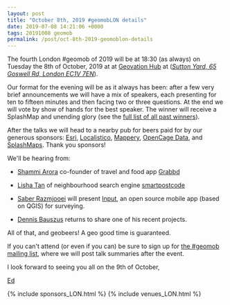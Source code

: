 ```yaml
--- 
layout: post
title: "October 8th, 2019 #geomobLON details"
date: 2019-07-08 14:21:06 +0000
tags: 20191008 geomob
permalink: /post/oct-8th-2019-geomoblon-details
---
```


The fourth London #geomob of 2019 will be at 18:30 (as always) on Tuesday the 8th of October, 2019 at at [Geovation Hub](https://geovation.uk/hub/) at (_[Sutton Yard, 65 Goswell Rd, London EC1V 7EN](https://www.openstreetmap.org/#map=19/51.52435/-0.09975)_).

Our format for the evening will be as it always has been: after a few very brief announcements we will have a mix of speakers, each presenting for ten to fifteen minutes and then facing two or three questions. At the end we will vote by show of hands for the best speaker. The winner will receive a SplashMap and unending glory (see the [full list of all past winners](http://geomobldn.org/past-speakers)). 

After the talks we will head to a nearby pub for beers paid for by our 
generous sponsors: 
[Esri](https://developers.arcgis.com/startups/),
[Localistico](https://localistico.com/),
[Mappery](http://mappery.org),
[OpenCage Data](https://opencagedata.com/), 
and [SplashMaps](http://www.splash-maps.com/).
Thank you sponsors! 

We'll be hearing from:

* [Shammi Arora](https://twitter.com/sarora211) co-founder of travel and food app [Grabbd](https://apps.apple.com/us/app/grabbd-social-foodie-travel/id1060585858?mt=8)

* [Lisha Tan](https://twitter.com/lisha_tan_uk) of neighbourhood search engine
[smartpostcode](https://www.smartpostcode.co.uk/)

* [Saber Razmjooei](https://www.linkedin.com/in/saber-razmjooei-321a753b/) will present [Input](https://inputapp.io), an open source mobile app (based on QGIS) for surveying.

* [Dennis Bauszus](https://twitter.com/goldrydigital) returns to share one of his recent projects. 

All of that, and geobeers! A geo good time is guaranteed.

If you can't attend (or even if you can) be sure to sign up for
[the #geomob mailing list](/mailing-list), where we will post talk summaries after the event.


I look forward to seeing you all on the 9th of October,

[Ed](https://twitter.com/freyfogle)

{% include sponsors_LON.html %}
{% include venues_LON.html %}
